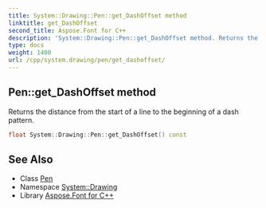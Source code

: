 ```yaml
---
title: System::Drawing::Pen::get_DashOffset method
linktitle: get_DashOffset
second_title: Aspose.Font for C++
description: 'System::Drawing::Pen::get_DashOffset method. Returns the distance from the start of a line to the beginning of a dash pattern in C++.'
type: docs
weight: 1400
url: /cpp/system.drawing/pen/get_dashoffset/
---
```

## Pen::get_DashOffset method


Returns the distance from the start of a line to the beginning of a dash pattern.

```cpp
float System::Drawing::Pen::get_DashOffset() const
```

## See Also

* Class [Pen](../)
* Namespace [System::Drawing](../../)
* Library [Aspose.Font for C++](../../../)
